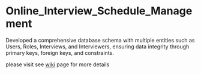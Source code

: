 # Online_Interview_Schedule_Management
Developed a comprehensive database schema with multiple entities such as Users, Roles, Interviews, and Interviewers, ensuring data integrity through primary keys, foreign keys, and constraints.

please visit see [wiki](https://github.com/srgurram1/Online_Interview_Schedule_Management/wiki) page for more details

